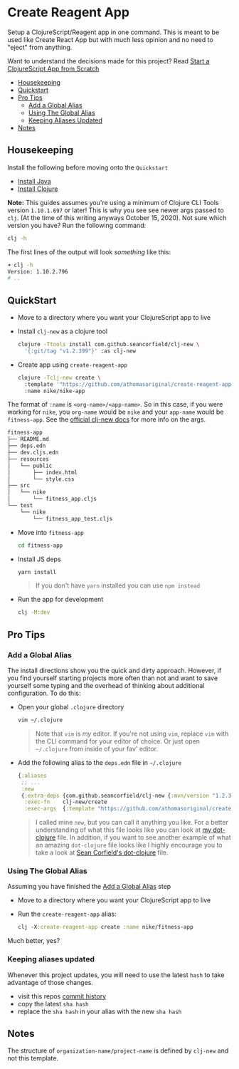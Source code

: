 # Create Reagent App

Setup a ClojureScript/Reagent app in one command.  This is meant to be used like
Create React App but with much less opinion and no need to "eject" from anything.

Want to understand the decisions made for this project?  Read [Start a ClojureScript App from Scratch]

- [Housekeeping]
- [Quickstart]
- [Pro Tips]
  - [Add a Global Alias]
  - [Using The Global Alias]
  - [Keeping Aliases Updated]
- [Notes]

## Housekeeping

Install the following before moving onto the `Quickstart`

- [Install Java]
- [Install Clojure]

**Note:** This guides assumes you're using a minimum of Clojure CLI Tools version `1.10.1.697` or later!  This is why you see see newer args passed to `clj`. (At the time of this writing anyways October 15, 2020).  Not sure which version you have?  Run the following command:

```bash
clj -h
```

The first lines of the output will look _something_ like this:

```bash
➜ clj -h
Version: 1.10.2.796
# ..
```

## QuickStart

- Move to a directory where you want your ClojureScript app to live

- Install `clj-new` as a clojure tool
  ```bash
  clojure -Ttools install com.github.seancorfield/clj-new \
    '{:git/tag "v1.2.399"}' :as clj-new
  ```
- Create app using `create-reagent-app`

  ```bash
  clojure -Tclj-new create \
    :template '"https://github.com/athomasoriginal/create-reagent-app@9765fdd8020887ed5caad49729d42ab9643a0793"' \
    :name nike/nike-app
  ```

The format of `:name` is `<org-name>/<app-name>`.  So in this case, if you were working for `nike`, you `org-name` would be `nike` and your `app-name` would be `fitness-app`.  See the [official clj-new docs] for more info on the args.

```bash
fitness-app
├── README.md
├── deps.edn
├── dev.cljs.edn
├── resources
│   └── public
│       ├── index.html
│       └── style.css
├── src
│   └── nike
│       └── fitness_app.cljs
└── test
    └── nike
        └── fitness_app_test.cljs
```

- Move into `fitness-app`
  ```bash
  cd fitness-app
  ```
- Install JS deps
  ```bash
  yarn install
  ```
  > If you don't have `yarn` installed you can use `npm instead`
- Run the app for development

  ```bash
  clj -M:dev
  ```

## Pro Tips

### Add a Global Alias

The install directions show you the quick and dirty approach.  However, if you
find yourself starting projects more often than not and want to save yourself
some typing and the overhead of thinking about additional configuration.  To do
this:

- Open your global `.clojure` directory
  ```bash
  vim ~/.clojure
  ```
  > Note that `vim` is _my_ editor.  If you're not using `vim`, replace `vim`
  > with the CLI command for your editor of choice.  Or just open `~/.clojure`
  > from inside of your fav' editor.
- Add the following alias to the `deps.edn` file in `~/.clojure`
  ```clojure
  {:aliases
   ;; ...
   :new
   {:extra-deps {com.github.seancorfield/clj-new {:mvn/version "1.2.399"}}
    :exec-fn    clj-new/create
    :exec-args  {:template "https://github.com/athomasoriginal/create-reagent-app@d844d4119f81ad15757a975655992704dedf3046"}}}}
  ```
  > I called mine `new`, but you can call it anything you like.  For a better
  > understanding of what this file looks like you can look at
  > [my dot-clojure] file.  In addition, if you want to see another example of
  > what an amazing `dot-clojure` file looks like I highly encourage you to
  > take a look at [Sean Corfield's dot-clojure] file.

### Using The Global Alias

Assuming you have finished the [Add a Global Alias] step

- Move to a directory where you want your ClojureScript app to live

- Run the `create-reagent-app` alias:

  ```clj
  clj -X:create-reagent-app create :name nike/fitness-app
  ```

Much better, yes?

### Keeping aliases updated

Whenever this project updates, you will need to use the latest `hash` to take advantage of those changes.

- visit this repos [commit history]
- copy the latest `sha hash`
- replace the `sha hash` in your alias with the new `sha hash`

## Notes

The structure of `organization-name/project-name` is defined by `clj-new` and not this template.

[Housekeeping]: #housekeeping
[Quickstart]: #quickstart
[Pro Tips]: #pro-tips
[Notes]: #notes
[ClojureScript Version]: #clojurescript-version
[Using The Global Alias]: #using-the-global-alias
[Keeping Aliases Updated]: #keeping-aliases-updated


[Install Java]: https://www.youtube.com/watch?v=SljDPNwAFOc
[Install Clojure]: https://www.youtube.com/watch?v=5_q5pLoz9b0&t=2s
[1.10.741]: https://clojurescript.org/news/2020-04-24-release
[Add a Global Alias]: #add-a-global-alias
[resolve many of these issues]: https://www.clojuriststogether.org/news/q2-2020-funding-announcement/
[my dot-clojure]: https://github.com/athomasoriginal/dotfiles/blob/master/.clojure/deps.edn
[Sean Corfield's dot-clojure]: https://github.com/seancorfield/dot-clojure
[Add a Global Alias]: #add-a-global-alias
[Start a ClojureScript App from Scratch]: https://betweentwoparens.com/start-a-clojurescript-app-from-scratch
[official clj-new docs]: https://github.com/seancorfield/clj-new
[commit history]: https://github.com/athomasoriginal/create-reagent-app/commits/master
